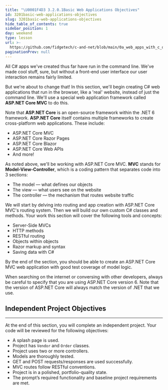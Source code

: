```yaml
---
title: "\U0001F4D3 3.2.0.1Basic Web Applications Objectives"
id: 3201basic-web-applications-objectives
slug: 3201basic-web-applications-objectives
hide_table_of_contents: true
sidebar_position: 1
day: weekend
type: lesson
url: >-
  https://github.com/fidgetech/c-and-net/blob/main/0a_web_apps_with_c_objectives.md
paginationPrev: null
---
```


All C# apps we've created thus far have run in the command line. We've made cool stuff, sure, but without a front-end user interface our user interaction remains fairly limited.

But we're about to change that! In this section, we'll begin creating C# web applications that run in the browser, like a 'real' website, instead of just the command line. We'll use a special web application framework called **ASP.NET Core MVC** to do this.

Note that **ASP.NET Core** is an open-source framework within the .NET 6 framework. **ASP.NET Core** itself contains multiple frameworks to create cross-platform web applications. These include:

* ASP.NET Core MVC
* ASP.NET Core Razor Pages
* ASP.NET Core Blazor
* ASP.NET Core Web APIs
* And more!

As noted above, we'll be working with ASP.NET Core MVC. **MVC** stands for **Model-View-Controller**, which is a coding pattern that separates code into 3 sections: 

* The model — what defines our objects
* The view — what users see on the website
* The controller — the mechanism that routes website traffic

We will start by delving into routing and app creation with ASP.NET Core MVC's routing system. Then we will build our own custom C# classes and methods. Your work this section will cover the following tools and concepts:

* Server-Side MVCs
* HTTP methods
* RESTful routing
* Objects within objects
* Razor markup and syntax
* Saving data with C#

By the end of the section, you should be able to create an ASP.NET Core MVC web application with good test coverage of model logic. 

When searching on the internet or conversing with other developers, always be careful to specify that you are using ASP.NET Core version 6. Note that the version of ASP.NET Core will always match the version of .NET that we use.

## Independent Project Objectives
---

At the end of this section, you will complete an independent project. Your code will be reviewed for the following objectives:

* A splash page is used.
* Project has `Vendor` and `Order` classes.
* Project uses two or more controllers.
* Models are thoroughly tested.
* GET and POST requests/responses are used successfully.
* MVC routes follow RESTful conventions.
* Project is in a polished, portfolio-quality state.
* The prompt’s required functionality and baseline project requirements are met.
